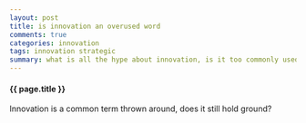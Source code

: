 ```yaml
--- 
layout: post
title: is innovation an overused word
comments: true
categories: innovation
tags: innovation strategic
summary: what is all the hype about innovation, is it too commonly used?
---
```


#### {{ page.title }} 
<p class="meta">Innovation is a common term thrown around, does it still hold ground?</p>



